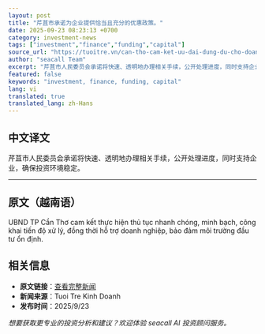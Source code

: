 ```yaml
---
layout: post
title: "芹苴市承诺为企业提供恰当且充分的优惠政策。"
date: 2025-09-23 08:23:13 +0700
category: investment-news
tags: ["investment","finance","funding","capital"]
source_url: "https://tuoitre.vn/can-tho-cam-ket-uu-dai-dung-du-cho-doanh-nghiep-20250923121624729.htm"
author: "seacall Team"
excerpt: "芹苴市人民委员会承诺将快速、透明地办理相关手续，公开处理进度，同时支持企业，确保投资环境稳定。..."
featured: false
keywords: "investment, finance, funding, capital"
lang: vi
translated: true
translated_lang: zh-Hans
---
```


## 中文译文

芹苴市人民委员会承诺将快速、透明地办理相关手续，公开处理进度，同时支持企业，确保投资环境稳定。

---

## 原文（越南语）

UBND TP Cần Thơ cam kết thực hiện thủ tục nhanh chóng, minh bạch, công khai tiến độ xử lý, đồng thời hỗ trợ doanh nghiệp, bảo đảm môi trường đầu tư ổn định.

## 相关信息

- **原文链接**：[查看完整新闻](https://tuoitre.vn/can-tho-cam-ket-uu-dai-dung-du-cho-doanh-nghiep-20250923121624729.htm)
- **新闻来源**：Tuoi Tre Kinh Doanh
- **发布时间**：2025/9/23

*想要获取更专业的投资分析和建议？欢迎体验 seacall AI 投资顾问服务。*